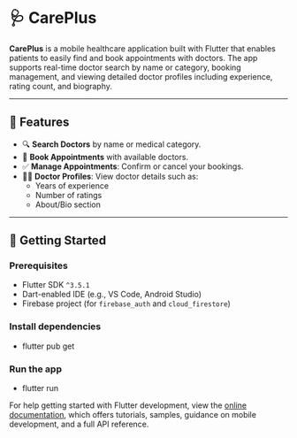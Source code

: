 # 🩺 CarePlus

**CarePlus** is a mobile healthcare application built with Flutter that enables patients to easily find and book appointments with doctors. The app supports real-time doctor search by name or category, booking management, and viewing detailed doctor profiles including experience, rating count, and biography.

---

## 📱 Features

- 🔍 **Search Doctors** by name or medical category.
- 📅 **Book Appointments** with available doctors.
- ✅ **Manage Appointments**: Confirm or cancel your bookings.
- 🧑‍⚕️ **Doctor Profiles**: View doctor details such as:
  - Years of experience  
  - Number of ratings  
  - About/Bio section

---

## 🚀 Getting Started

### Prerequisites

- Flutter SDK `^3.5.1`
- Dart-enabled IDE (e.g., VS Code, Android Studio)
- Firebase project (for `firebase_auth` and `cloud_firestore`)

### Install dependencies

- flutter pub get

### Run the app

- flutter run

For help getting started with Flutter development, view the
[online documentation](https://docs.flutter.dev/), which offers tutorials,
samples, guidance on mobile development, and a full API reference.
